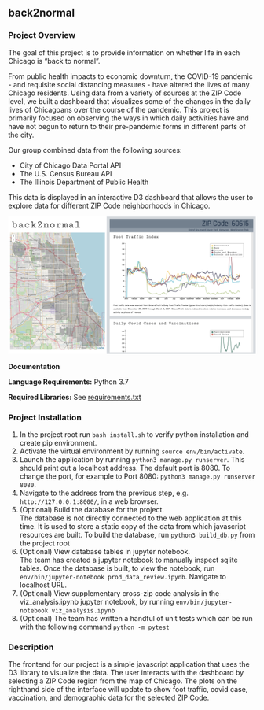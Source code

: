 ## back2normal

### Project Overview 
The goal of this project is to provide information on whether life in each Chicago is “back to normal”.
 
From public health impacts to economic downturn, the COVID-19 pandemic - and requisite social distancing measures - have altered the lives of many Chicago residents. Using data from a variety of sources at the ZIP Code level, we built a dashboard that visualizes some of the changes in the daily lives of Chicagoans over the course of the pandemic. This project is primarily focused on observing the ways in which daily activities have and have not begun to return to their pre-pandemic forms in different parts of the city. 
 
Our group combined data from the following sources:
 
- City of Chicago Data Portal API
- The U.S. Census Bureau API
- The Illinois Department of Public Health

This data is displayed in an interactive D3 dashboard that allows the user to explore data for different ZIP Code neighborhoods in Chicago.
 
![alt text](back2normal_app/static/img/readme_hydepark.png "Configure Model")

**Documentation**

**Language Requirements:**
Python 3.7

**Required Libraries:**
See [requirements.txt](requirements.txt)

### Project Installation
1. In the project root run `bash install.sh` to verify python installation and create pip environment.
2. Activate the virtual environment by running `source env/bin/activate`.
3. Launch the application by running `python3 manage.py runserver`.
This should print out a localhost address. The default port is 8080. To change the port, for example to Port 8080: `python3 manage.py runserver 8080`.
4. Navigate to the address from the previous step, e.g. `http://127.0.0.1:8000/`, in a web browser.
5. (Optional) Build the database for the project.
<br>The database is not directly connected to the web application at this time.
 It is used to store a static copy of the data from which javascript resources are built.
 To build the database, run `python3 build_db.py` from the project root
6. (Optional) View database tables in jupyter notebook.
<br>The team has created a jupyter notebook to manually inspect sqlite tables. Once the database is built,
to view the notebook, run `env/bin/jupyter-notebook prod_data_review.ipynb`. Navigate to localhost URL.
7. (Optional) View supplementary cross-zip code analysis in the viz_analysis.ipynb jupyter notebook, by running  `env/bin/jupyter-notebook viz_analysis.ipynb`
8. (Optional) The team has written a handful of unit tests which can be run with the following command `python -m pytest`
 
### Description
The frontend for our project is a simple javascript application that uses the D3 library to visualize the data.
The user interacts with the dashboard by selecting a ZIP Code region from the map of Chicago.
The plots on the righthand side of the interface will update 
to show foot traffic, covid case, vaccination, and demographic data for the selected ZIP Code.
